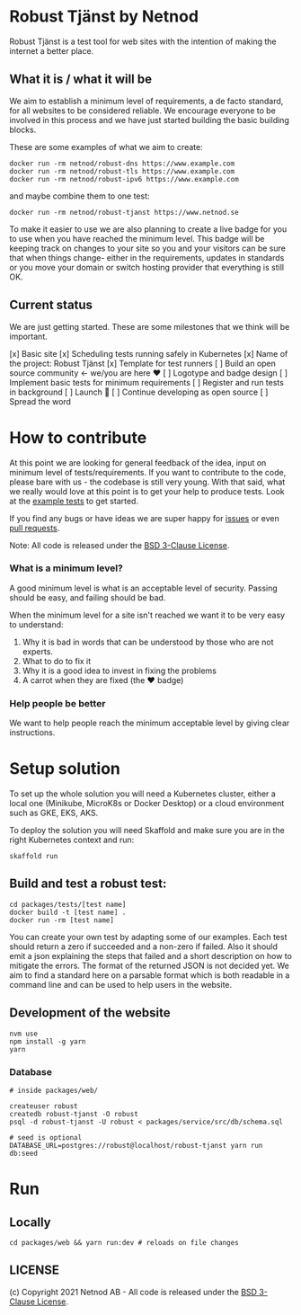 

# Robust Tjänst by Netnod

Robust Tjänst is a test tool for web sites with the intention of making the internet a better place.

## What it is / what it will be

We aim to establish a minimum level of requirements, a de facto standard, for all websites to be considered reliable. We encourage everyone to be involved in this process and we have just started building the basic building blocks.

These are some examples of what we aim to create: 

    docker run -rm netnod/robust-dns https://www.example.com
    docker run -rm netnod/robust-tls https://www.example.com
    docker run -rm netnod/robust-ipv6 https://www.example.com

and maybe combine them to one test:

    docker run -rm netnod/robust-tjanst https://www.netnod.se

To make it easier to use we are also planning to create a live badge for you to use when you have reached the minimum level. This badge will be keeping track on changes to your site so you and your visitors can be sure that when things change- either in the requirements, updates in standards or you move your domain or switch hosting provider that everything is still OK.

## Current status

We are just getting started. These are some milestones that we think will be important. 

[x] Basic site 
[x] Scheduling tests running safely in Kubernetes
[x] Name of the project: Robust Tjänst
[x] Template for test runners
[ ] Build an open source community <- we/you are here ❤️
[ ] Logotype and badge design
[ ] Implement basic tests for minimum requirements
[ ] Register and run tests in background
[ ] Launch 🎉
[ ] Continue developing as open source
[ ] Spread the word

# How to contribute

At this point we are looking for general feedback of the idea, input on minimum level of tests/requirements. If you want to contribute to the code, please bare with us - the codebase is still very young. With that said, what we really would love at this point is to get your help to produce tests. Look at the [example tests](packages/tests) to get started.

If you find any bugs or have ideas we are super happy for [issues](issues) or even [pull requests](pulls).

Note: All code is released under the [BSD 3-Clause License](LICENSE).
   
### What is a minimum level?

A good minimum level is what is an acceptable level of security. Passing should be easy, and failing should be bad.

When the minimum level for a site isn't reached we want it to be very easy to understand:

1. Why it is bad in words that can be understood by those who are not experts.
2. What to do to fix it
3. Why it is a good idea to invest in fixing the problems
4. A carrot when they are fixed (the ❤️ badge)

### Help people be better
We want to help people reach the minimum acceptable level by giving clear instructions.

# Setup solution

To set up the whole solution you will need a Kubernetes cluster, either a local one (Minikube, MicroK8s or Docker Desktop) or a cloud environment such as GKE, EKS, AKS.

To deploy the solution you will need Skaffold and make sure you are in the right Kubernetes context and run:

    skaffold run

## Build and test a robust test:

    cd packages/tests/[test name]
    docker build -t [test name] .
    docker run -rm [test name]

You can create your own test by adapting some of our examples. Each test should return a zero if succeeded and a non-zero if failed. Also it should emit a json explaining the steps that failed and a short description on how to mitigate the errors. The format of the returned JSON is not decided yet. We aim to find a standard here on a parsable format which is both readable in a command line and can be used to help users in the website.

## Development of the website

```
nvm use
npm install -g yarn
yarn
```

### Database
```
# inside packages/web/ 

createuser robust
createdb robust-tjanst -O robust
psql -d robust-tjanst -U robust < packages/service/src/db/schema.sql

# seed is optional
DATABASE_URL=postgres://robust@localhost/robust-tjanst yarn run db:seed
```

# Run
## Locally
```
cd packages/web && yarn run:dev # reloads on file changes
```

## LICENSE

(c) Copyright 2021 Netnod AB - All code is released under the [BSD 3-Clause License](LICENSE).
